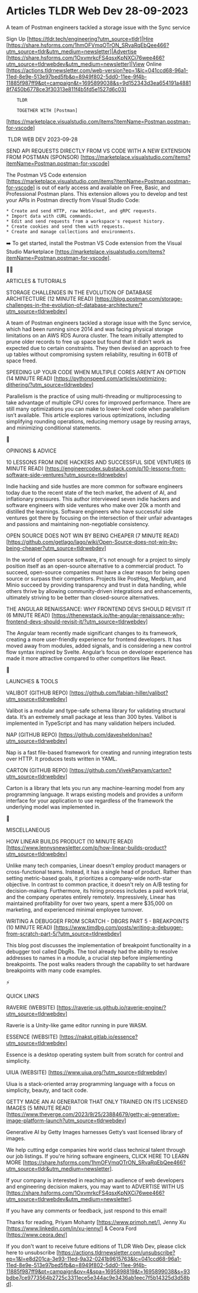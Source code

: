 # Articles TLDR Web Dev 28-09-2023

A team of Postman engineers tackled a storage issue with the Sync
service 

Sign Up [https://tldr.tech/engineering?utm_source=tldr]|Hire
[https://share.hsforms.com/1hmOFVmqOTrON_SRvaRqEbQee466?utm_source=tldr&utm_medium=newsletter]|Advertise
[https://share.hsforms.com/1OxvmrkcFS4qsxKpNXCi76wee466?utm_source=tldrwebdev&utm_medium=newsletter]|View
Online
[https://actions.tldrnewsletter.com/web-version?ep=1&lc=041ccd68-96a1-11ed-8e9e-513e97bed5fb&p=8949f802-5dd0-11ee-9f4b-11885f987ff9&pt=campaign&t=1695899038&s=9d152343d3ea654191a48818f7450b6778ce3f30313e811f4b5fd5e1527d6c03]


		TLDR

		TOGETHER WITH [Postman]
[https://marketplace.visualstudio.com/items?itemName=Postman.postman-for-vscode]

 TLDR WEB DEV 2023-09-28

SEND API REQUESTS DIRECTLY FROM VS CODE WITH A NEW EXTENSION FROM
POSTMAN (SPONSOR)
[https://marketplace.visualstudio.com/items?itemName=Postman.postman-for-vscode]

The Postman VS Code extension
[https://marketplace.visualstudio.com/items?itemName=Postman.postman-for-vscode]
is out of early access and available on Free, Basic, and Professional
Postman plans. This extension allows you to develop and test your APIs
in Postman directly from Visual Studio Code:

	* Create and send HTTP, raw WebSocket, and gRPC requests.
	* Import data with cURL commands.
	* Edit and send requests from a workspace's request history.
	* Create cookies and send them with requests.
	* Create and manage collections and environments.

➡️ To get started, install the Postman VS Code extension from the
Visual Studio Marketplace
[https://marketplace.visualstudio.com/items?itemName=Postman.postman-for-vscode].

🧑‍💻 

ARTICLES & TUTORIALS

STORAGE CHALLENGES IN THE EVOLUTION OF DATABASE ARCHITECTURE (12
MINUTE READ)
[https://blog.postman.com/storage-challenges-in-the-evolution-of-database-architecture/?utm_source=tldrwebdev]

A team of Postman engineers tackled a storage issue with the Sync
service, which had been running since 2014 and was facing physical
storage limitations on an AWS RDS Aurora cluster. The team initially
attempted to prune older records to free up space but found that it
didn't work as expected due to certain constraints. They then devised
an approach to free up tables without compromising system reliability,
resulting in 60TB of space freed.

SPEEDING UP YOUR CODE WHEN MULTIPLE CORES AREN’T AN OPTION (14
MINUTE READ)
[https://pythonspeed.com/articles/optimizing-dithering/?utm_source=tldrwebdev]

Parallelism is the practice of using multi-threading or
multiprocessing to take advantage of multiple CPU cores for improved
performance. There are still many optimizations you can make to
lower-level code when parallelism isn’t available. This article
explores various optimizations, including simplifying rounding
operations, reducing memory usage by reusing arrays, and minimizing
conditional statements.

🧠 

OPINIONS & ADVICE

10 LESSONS FROM INDIE HACKERS AND SUCCESSFUL SIDE VENTURES (6 MINUTE
READ)
[https://engineercodex.substack.com/p/10-lessons-from-software-side-ventures?utm_source=tldrwebdev]

Indie hacking and side hustles are more common for software engineers
today due to the recent state of the tech market, the advent of AI,
and inflationary pressures. This author interviewed seven indie
hackers and software engineers with side ventures who make over 20k a
month and distilled the learnings. Software engineers who have
successful side ventures got there by focusing on the intersection of
their unfair advantages and passions and maintaining non-negotiable
consistency.

OPEN SOURCE DOES NOT WIN BY BEING CHEAPER (7 MINUTE READ)
[https://github.com/getlago/lago/wiki/Open-Source-does-not-win-by-being-cheaper?utm_source=tldrwebdev]

In the world of open source software, it's not enough for a project to
simply position itself as an open-source alternative to a commercial
product. To succeed, open-source companies must have a clear reason
for being open source or surpass their competitors. Projects like
PostHog, Medplum, and Minio succeed by providing transparency and
trust in data handling, while others thrive by allowing
community-driven integrations and enhancements, ultimately striving to
be better than closed-source alternatives.

THE ANGULAR RENAISSANCE: WHY FRONTEND DEVS SHOULD REVISIT IT (6 MINUTE
READ)
[https://thenewstack.io/the-angular-renaissance-why-frontend-devs-should-revisit-it/?utm_source=tldrwebdev]

The Angular team recently made significant changes to its framework,
creating a more user-friendly experience for frontend developers. It
has moved away from modules, added signals, and is considering a new
control flow syntax inspired by Svelte. Angular’s focus on developer
experience has made it more attractive compared to other competitors
like React.

🚀

LAUNCHES & TOOLS

VALIBOT (GITHUB REPO)
[https://github.com/fabian-hiller/valibot?utm_source=tldrwebdev]

Valibot is a modular and type-safe schema library for validating
structural data. It’s an extremely small package at less than 300
bytes. Valibot is implemented in TypeScript and has many validation
helpers included.

NAP (GITHUB REPO)
[https://github.com/davesheldon/nap?utm_source=tldrwebdev]

Nap is a fast file-based framework for creating and running
integration tests over HTTP. It produces tests written in YAML.

CARTON (GITHUB REPO)
[https://github.com/VivekPanyam/carton?utm_source=tldrwebdev]

Carton is a library that lets you run any machine-learning model from
any programming language. It wraps existing models and provides a
uniform interface for your application to use regardless of the
framework the underlying model was implemented in.

🎁

MISCELLANEOUS

HOW LINEAR BUILDS PRODUCT (10 MINUTE READ)
[https://www.lennysnewsletter.com/p/how-linear-builds-product?utm_source=tldrwebdev]

Unlike many tech companies, Linear doesn't employ product managers or
cross-functional teams. Instead, it has a single head of product.
Rather than setting metric-based goals, it prioritizes a company-wide
north-star objective. In contrast to common practice, it doesn't rely
on A/B testing for decision-making. Furthermore, its hiring process
includes a paid work trial, and the company operates entirely
remotely. Impressively, Linear has maintained profitability for over
two years, spent a mere $35,000 on marketing, and experienced minimal
employee turnover.

WRITING A DEBUGGER FROM SCRATCH - DBGRS PART 5 - BREAKPOINTS (10
MINUTE READ)
[https://www.timdbg.com/posts/writing-a-debugger-from-scratch-part-5/?utm_source=tldrwebdev]

This blog post discusses the implementation of breakpoint
functionality in a debugger tool called DbgRs. The tool already had
the ability to resolve addresses to names in a module, a crucial step
before implementing breakpoints. The post walks readers through the
capability to set hardware breakpoints with many code examples.

⚡

QUICK LINKS

RAVERIE (WEBSITE)
[https://raverie-us.github.io/raverie-engine/?utm_source=tldrwebdev]

Raverie is a Unity-like game editor running in pure WASM.

ESSENCE (WEBSITE)
[https://nakst.gitlab.io/essence?utm_source=tldrwebdev]

Essence is a desktop operating system built from scratch for control
and simplicity.

UIUA (WEBSITE) [https://www.uiua.org/?utm_source=tldrwebdev]

Uiua is a stack-oriented array programming language with a focus on
simplicity, beauty, and tacit code.

GETTY MADE AN AI GENERATOR THAT ONLY TRAINED ON ITS LICENSED IMAGES (5
MINUTE READ)
[https://www.theverge.com/2023/9/25/23884679/getty-ai-generative-image-platform-launch?utm_source=tldrwebdev]

Generative AI by Getty Images harnesses Getty’s vast licensed
library of images.

 We help cutting edge companies hire world class technical talent
through our job listings. If you're hiring software engineers, CLICK
HERE TO LEARN MORE
[https://share.hsforms.com/1hmOFVmqOTrON_SRvaRqEbQee466?utm_source=tldr&utm_medium=newsletter].


If your company is interested in reaching an audience of web
developers and engineering decision makers, you may want to ADVERTISE
WITH US
[https://share.hsforms.com/1OxvmrkcFS4qsxKpNXCi76wee466?utm_source=tldrwebdev&utm_medium=newsletter].

If you have any comments or feedback, just respond to this email! 

Thanks for reading, 
Priyam Mohanty [https://www.primoh.net/], Jenny Xu
[https://www.linkedin.com/in/xu-jenny/] & Ceora Ford
[https://www.ceora.dev/] 

If you don't want to receive future editions of TLDR Web Dev,
please click here to unsubscribe
[https://actions.tldrnewsletter.com/unsubscribe?ep=1&l=e8d201ca-3e93-11ed-9a32-0241b9615763&lc=041ccd68-96a1-11ed-8e9e-513e97bed5fb&p=8949f802-5dd0-11ee-9f4b-11885f987ff9&pt=campaign&pv=4&spa=1695898819&t=1695899038&s=93bdbe7ce9773564b2725c3311ece5e344ac9e3436ab1eec7f5b14325d3d58bd].
